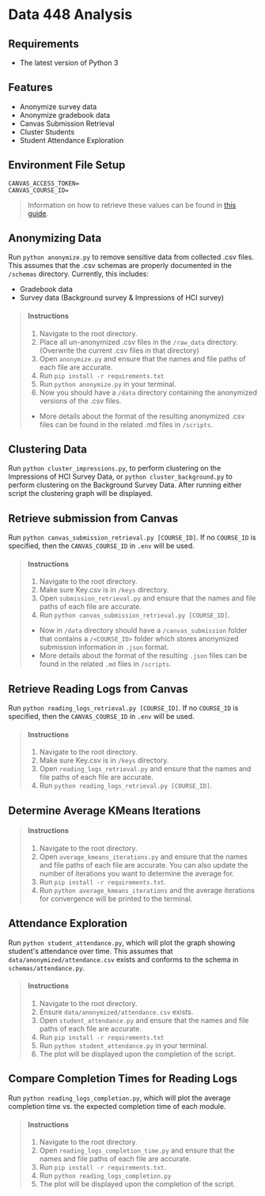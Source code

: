 # Data 448 Analysis

## Requirements

- The latest version of Python 3

## Features

- Anonymize survey data
- Anonymize gradebook data
- Canvas Submission Retrieval
- Cluster Students
- Student Attendance Exploration

## Environment File Setup

```
CANVAS_ACCESS_TOKEN=
CANVAS_COURSE_ID=
```

> Information on how to retrieve these values can be found in [this guide](scripts/canvas_submission_retrieval/canvas_submission_retrieval.md).

## Anonymizing Data

Run `python anonymize.py` to remove sensitive data from collected .csv files. This assumes that the .csv schemas are
properly documented in the `/schemas` directory. Currently, this includes:

- Gradebook data
- Survey data (Background survey & Impressions of HCI survey)

> #### Instructions
> 1. Navigate to the root directory.
> 1. Place all un-anonymized .csv files in the `/raw_data` directory. (Overwrite the current .csv files in that directory)
> 2. Open `anonymize.py` and ensure that the names and file paths of each file are accurate.
> 2. Run `pip install -r requirements.txt`
> 3. Run `python anonymize.py` in your terminal.
> 4. Now you should have a `/data` directory containing the anonymized versions of the .csv files.
> - More details about the format of the resulting anonymized .csv files can be found in the related .md files in `/scripts`.

## Clustering Data

Run `python cluster_impressions.py`, to perform clustering on the Impressions of HCI Survey Data,
or `python cluster_background.py` to perform clustering on the Background Survey Data. After running either script the
clustering graph will be displayed.

## Retrieve submission from Canvas

Run `python canvas_submission_retrieval.py [COURSE_ID]`. If no `COURSE_ID` is specified, then the `CANVAS_COURSE_ID`
in `.env` will be used.

> #### Instructions
> 1. Navigate to the root directory.
> 2. Make sure Key.csv is in `/keys` directory.
> 3. Open `submission_retrieval.py` and ensure that the names and file paths of each file are accurate.
> 4. Run `python canvas_submission_retrieval.py [COURSE_ID]`.
> - Now in `/data` directory should have a `/canvas_submission` folder that contains a `/<COURSE_ID>` folder which stores anonymized submission information in `.json` format.
> - More details about the format of the resulting `.json` files can be found in the related `.md` files in `/scripts`.

## Retrieve Reading Logs from Canvas

Run `python reading_logs_retrieval.py [COURSE_ID]`. If no `COURSE_ID` is specified, then the `CANVAS_COURSE_ID`
in `.env` will be used.

> #### Instructions
> 1. Navigate to the root directory.
> 2. Make sure Key.csv is in `/keys` directory.
> 3. Open `reading_logs_retrieval.py` and ensure that the names and file paths of each file are accurate.
> 4. Run `python reading_logs_retrieval.py [COURSE_ID]`.

## Determine Average KMeans Iterations

> #### Instructions
> 1. Navigate to the root directory.
> 2. Open `average_kmeans_iterations.py` and ensure that the names and file paths of each file are accurate. You can also update the number of iterations you want to determine the average for.
> 3. Run `pip install -r requirements.txt`.
> 4. Run `python average_kmeans_iterations` and the average iterations for convergence will be printed to the terminal.

## Attendance Exploration

Run `python student_attendance.py`, which will plot the graph showing student's attendance over time. This assumes
that `data/anonymized/attendance.csv` exists and conforms to the schema in `schemas/attendance.py`.

> #### Instructions
> 1. Navigate to the root directory.
> 2. Ensure `data/anonymized/attendance.csv` exists.
> 3. Open `student_attendance.py` and ensure that the names and file paths of each file are accurate.
> 4. Run `pip install -r requirements.txt`
> 5. Run `python student_attendance.py` in your terminal.
> 6. The plot will be displayed upon the completion of the script.

## Compare Completion Times for Reading Logs

Run `python reading_logs_completion.py`, which will plot the average completion time vs. the expected completion time of
each module.

> #### Instructions
> 1. Navigate to the root directory.
> 2. Open `reading_logs_completion_time.py` and ensure that the names and file paths of each file are accurate.
> 3. Run `pip install -r requirements.txt`.
> 4. Run `python reading_logs_completion.py`
> 5. The plot will be displayed upon the completion of the script.
